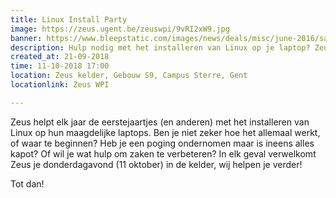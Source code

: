 ```yaml
---
title: Linux Install Party
image: https://zeus.ugent.be/zeuswpi/9vRI2xW9.jpg
banner: https://www.bleepstatic.com/images/news/deals/misc/june-2016/sale_4504_special_sale_banner_background[1].jpg
description: Hulp nodig met het installeren van Linux op je laptop? Zeus helpt je graag!
created_at: 21-09-2018
time: 11-10-2018 17:00
location: Zeus kelder, Gebouw S9, Campus Sterre, Gent
locationlink: Zeus WPI

---
```


Zeus helpt elk jaar de eerstejaartjes (en anderen) met het installeren van Linux op hun maagdelijke laptops.
Ben je niet zeker hoe het allemaal werkt, of waar te beginnen?
Heb je een poging ondernomen maar is ineens alles kapot?
Of wil je wat hulp om zaken te verbeteren?
In elk geval verwelkomt Zeus je donderdagavond (11 oktober) in de kelder, wij helpen je verder!

Tot dan!

